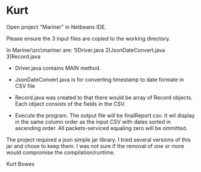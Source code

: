 # Kurt
Open project "Mariner" in Netbeans IDE.

Please ensure the 3 input files are copied to the working directory.

In Mariner\src\mariner are: 1)Driver.java 2)JsonDateConvert.java 3)Record.java

- Driver.java contains MAIN method.

- JsonDateConvert.java is for converting timestamp to date formate in CSV file

- Record.java was created to that there would be array of Record objects. Each object consists of the fields in the CSV.

- Execute the program. The output file will be finalReport.csv. It wil display in the same column order as the input CSV with dates sorted in ascending order. All packets-serviced equaling zero will be ommitted.

The project required a json simple jar library. I tried several versions of this jar and chose to keep them. I was not sure if the removal of one or more would compromise the compilation/runtime.


Kurt Bowes
